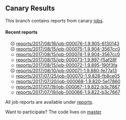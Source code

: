## Canary Results

This branch contains reports from canary [jobs](https://github.com/cljs-oss/canary/tree/jobs).

#### Recent reports

&nbsp;&nbsp;&nbsp;&nbsp;☹ [reports/2017/08/16/job-000076-1.9.905-6130143](reports/2017/08/16/job-000076-1.9.905-6130143)<br>
&nbsp;&nbsp;&nbsp;&nbsp;☹ [reports/2017/08/15/job-000075-1.9.904-3567cc0](reports/2017/08/15/job-000075-1.9.904-3567cc0)<br>
&nbsp;&nbsp;&nbsp;&nbsp;☺ [reports/2017/08/15/job-000074-1.9.904-3567cc0](reports/2017/08/15/job-000074-1.9.904-3567cc0)<br>
&nbsp;&nbsp;&nbsp;&nbsp;☺ [reports/2017/08/15/job-000073-1.9.897-f5af28f](reports/2017/08/15/job-000073-1.9.897-f5af28f)<br>
&nbsp;&nbsp;&nbsp;&nbsp;☺ [reports/2017/08/15/job-000072-1.9.895-190f3fa](reports/2017/08/15/job-000072-1.9.895-190f3fa)<br>
&nbsp;&nbsp;&nbsp;&nbsp;☹ [reports/2017/08/10/job-000071-1.9.880-fe77a13](reports/2017/08/10/job-000071-1.9.880-fe77a13)<br>
&nbsp;&nbsp;&nbsp;&nbsp;☺ [reports/2017/07/25/job-000070-1.9.828-fb8ce05](reports/2017/07/25/job-000070-1.9.828-fb8ce05)<br>
&nbsp;&nbsp;&nbsp;&nbsp;☺ [reports/2017/07/20/job-000068-1.9.820-5e17860](reports/2017/07/20/job-000068-1.9.820-5e17860)<br>
&nbsp;&nbsp;&nbsp;&nbsp;☺ [reports/2017/07/19/job-000067-1.9.822-b3c7667](reports/2017/07/19/job-000067-1.9.822-b3c7667)<br>
&nbsp;&nbsp;&nbsp;&nbsp;☺ [reports/2017/07/19/job-000066-1.9.822-b3c7667](reports/2017/07/19/job-000066-1.9.822-b3c7667)<br>

All job reports are available under [reports](reports).

Want to participate? The code lives on [master](https://github.com/cljs-oss/canary/tree/master).
